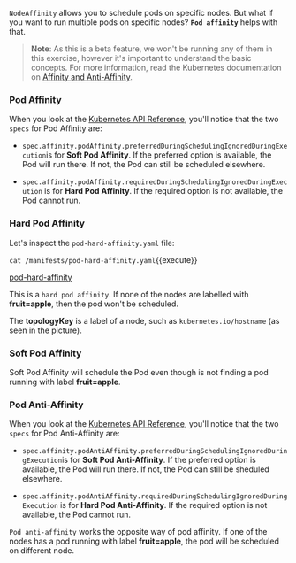 `NodeAffinity` allows you to schedule pods on specific nodes. But what if you want to run multiple pods on specific nodes? **`Pod affinity`** helps with that.

>**Note**: As this is a beta feature, we won't be running any of them in this exercise, however it's important to understand the basic concepts. For more information, read the Kubernetes documentation on [Affinity and Anti-Affinity](https://kubernetes.io/docs/concepts/configuration/assign-pod-node/#affinity-and-anti-affinity).

### Pod Affinity

When you look at the [Kubernetes API Reference](https://v1-10.docs.kubernetes.io/docs/reference/generated/kubernetes-api/v1.10/#podaffinity-v1-core), you'll notice that the two `specs` for Pod Affinity are:

* `spec.affinity.podAffinity.preferredDuringSchedulingIgnoredDuringExecution`is for **Soft Pod Affinity**. If the preferred option is available, the Pod will run there. If not, the Pod can still be scheduled elsewhere. 

* `spec.affinity.podAffinity.requiredDuringSchedulingIgnoredDuringExecution` is for **Hard Pod Affinity**. If the required option is not available, the Pod cannot run.

### Hard Pod Affinity

Let's inspect the `pod-hard-affinity.yaml` file:

`cat /manifests/pod-hard-affinity.yaml`{{execute}}

[pod-hard-affinity](assets/pod-hard-affinity.png)

This is a `hard pod affinity`. If none of the nodes are labelled with **fruit=apple**, then the pod won't be scheduled.

The **topologyKey** is a label of a node, such as `kubernetes.io/hostname` (as seen in the picture).

### Soft Pod Affinity

Soft Pod Affinity will schedule the Pod even though is not finding a pod running with label **fruit=apple**.

### Pod Anti-Affinity

When you look at the [Kubernetes API Reference](https://v1-10.docs.kubernetes.io/docs/reference/generated/kubernetes-api/v1.10/#podantiaffinity-v1-core), you'll notice that the two `specs` for Pod Anti-Affinity are:

* `spec.affinity.podAntiAffinity.preferredDuringSchedulingIgnoredDuringExecution`is for **Soft Pod Anti-Affinity**. If the preferred option is available, the Pod will run there. If not, the Pod can still be sheduled elsewhere. 

* `spec.affinity.podAntiAffinity.requiredDuringSchedulingIgnoredDuringExecution` is for **Hard Pod Anti-Affinity**. If the required option is not available, the Pod cannot run.

`Pod anti-affinity` works the opposite way of pod affinity. If one of the nodes has a pod running with label **fruit=apple**, the pod will be scheduled on different node.


